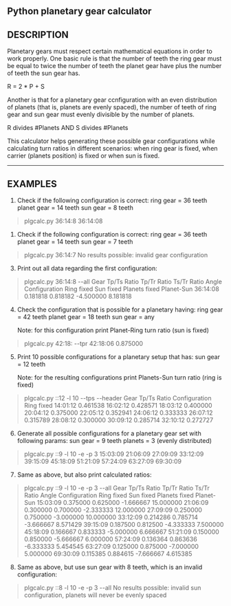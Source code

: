 Python planetary gear calculator
----------
DESCRIPTION
----------

Planetary gears must respect certain mathematical equations in order to work properly. One basic rule is that the number of teeth the ring gear must be equal to twice the number of teeth the planet gear have plus the number of teeth the sun gear has. 

  R = 2 * P + S

Another is that for a planetary gear ccnfiguration with an even distribution of planets (that is, planets are evenly spaced), the number of teeth of ring gear and sun gear must evenly divisible by the number of planets.

  R divides #Planets AND S divides #Planets

This calculator helps generating these possible gear configurations while calculating turn ratios in different scenarios: when ring gear is fixed, when carrier (planets  position) is fixed or when sun is fixed.

----------
EXAMPLES
----------
1. Check if the following configuration is correct:
	ring gear   = 36 teeth
	planet gear = 14 teeth
	sun gear    = 8 teeth

> plgcalc.py 36:14:8
36:14:08

1. Check if the following configuration is correct:
	ring gear   = 36 teeth
	planet gear = 14 teeth
	sun gear    = 7 teeth

> plgcalc.py 36:14:7
No results possible: invalid gear configuration

3. Print out all data regarding the first configuration:

> plgcalc.py 36:14:8 --all
Gear            Tp/Ts Ratio     Tp/Tr Ratio     Ts/Tr Ratio     Angle
Configuration   Ring fixed      Sun fixed       Planets fixed   Planet-Sun
36:14:08        0.181818        0.818182        -4.500000       8.181818

4. Check the configuration that is possible for a planetary having:
	ring gear   = 42 teeth
	planet gear = 18 teeth
	sun gear    = any

   Note: for this configuration print Planet-Ring turn ratio (sun is fixed)
	
> plgcalc.py 42:18: --tpr
42:18:06        0.875000

5. Print 10 possible configurations for a planetary setup that has:
	sun gear    = 12 teeth
	
   Note: for the resulting configurations print Planets-Sun turn ratio (ring is fixed)

> plgcalc.py ::12 -l 10 --tps --header
Gear            Tp/Ts Ratio
Configuration   Ring fixed
14:01:12        0.461538
16:02:12        0.428571
18:03:12        0.400000
20:04:12        0.375000
22:05:12        0.352941
24:06:12        0.333333
26:07:12        0.315789
28:08:12        0.300000
30:09:12        0.285714
32:10:12        0.272727

6. Generate all possible configurations for a planetary gear set with following params:
	sun gear    = 9 teeth
	planets     = 3 (evenly distributed)

> plgcalc.py ::9 -l 10 -e -p 3
15:03:09
21:06:09
27:09:09
33:12:09
39:15:09
45:18:09
51:21:09
57:24:09
63:27:09
69:30:09

7. Same as above, but also print calculated ratios:

> plgcalc.py ::9 -l 10 -e -p 3 --all
Gear            Tp/Ts Ratio     Tp/Tr Ratio     Ts/Tr Ratio     Angle
Configuration   Ring fixed      Sun fixed       Planets fixed   Planet-Sun
15:03:09        0.375000        0.625000        -1.666667       15.000000
21:06:09        0.300000        0.700000        -2.333333       12.000000
27:09:09        0.250000        0.750000        -3.000000       10.000000
33:12:09        0.214286        0.785714        -3.666667       8.571429
39:15:09        0.187500        0.812500        -4.333333       7.500000
45:18:09        0.166667        0.833333        -5.000000       6.666667
51:21:09        0.150000        0.850000        -5.666667       6.000000
57:24:09        0.136364        0.863636        -6.333333       5.454545
63:27:09        0.125000        0.875000        -7.000000       5.000000
69:30:09        0.115385        0.884615        -7.666667       4.615385

8. Same as above, but use sun gear with 8 teeth, which  is an invalid configuration:

> plgcalc.py ::8 -l 10 -e -p 3 --all
No results possible: invalid sun configuration, planets will never be evenly spaced

